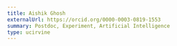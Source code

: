 ```yaml
---
title: Aishik Ghosh
externalUrl: https://orcid.org/0000-0003-0819-1553
summary: Postdoc, Experiment, Artificial Intelligence
type: ucirvine
---
```

